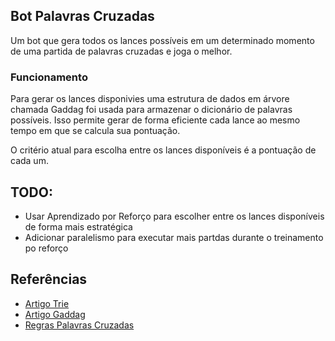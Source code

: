 ## Bot Palavras Cruzadas
Um bot que gera todos os lances possíveis em um determinado momento de uma partida de palavras cruzadas e joga o melhor.

### Funcionamento
Para gerar os lances disponivies uma estrutura de dados em árvore chamada Gaddag foi usada para armazenar o dicionário de palavras possíveis.
Isso permite gerar de forma eficiente cada lance ao mesmo tempo em que se calcula sua pontuação.

O critério atual para escolha entre os lances disponíveis é a pontuação de cada um.


## TODO:
- Usar Aprendizado por Reforço para escolher entre os lances disponíveis de forma mais estratégica
- Adicionar paralelismo para executar mais partdas durante o treinamento po reforço


## Referências
- [Artigo Trie](https://www.cs.cmu.edu/afs/cs/academic/class/15451-s06/www/lectures/scrabble.pdf)
- [Artigo Gaddag](https://ericsink.com/downloads/faster-scrabble-gordon.pdf)
- [Regras Palavras Cruzadas](https://tablegames.com.br/wp-content/uploads/2017/10/palavras_cruzadas_manual_table_games.pdf)
